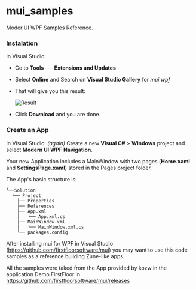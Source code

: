 # mui_samples
Moder UI WPF Samples Reference.

### Instalation

In Visual Studio:

* Go to **Tools** ── **Extensions and Updates**
* Select **Online** and Search on **Visual Studio Gallery** for _mui wpf_
* That will give you this result: 

    ![Result][logo]

* Click **Download** and you are done.

### Create an App

In Visual Studio: *(again)*
Create a new **Visual C#** > **Windows** project and select **Modern UI WPF Navigation**.

Your new Application includes a MainWindow with two pages (**Home.xaml** and **SettingsPage.xaml**) stored in the Pages project folder. 

The App's basic structure is:

    └──Solution
      └── Project
        ├── Properties
        ├── References
        ├── App.xml
        |   └── App.xml.cs
        ├── MainWindow.xml
        |   └── MainWindow.xml.cs  
        └── packages.config

After installing mui for WPF in Visual Studio (https://github.com/firstfloorsoftware/mui) you may want to use this code samples as a reference building Zune-like apps.
    
All the samples were taked from the App provided by kozw in the application Demo FirstFloor in https://github.com/firstfloorsoftware/mui/releases

[logo]: https://cloud.githubusercontent.com/assets/13318413/10085538/a67dc8ce-62be-11e5-8637-c696709a67ce.PNG "Search Result"
